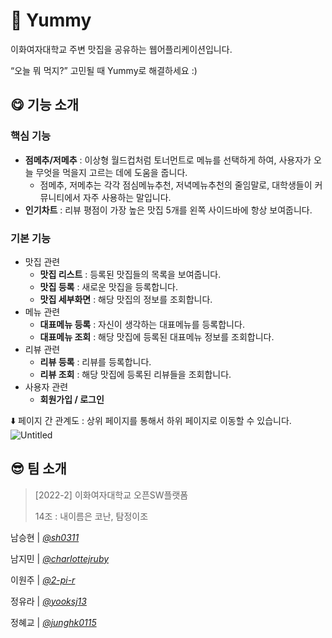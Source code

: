 # 🍕 Yummy

이화여자대학교 주변 맛집을 공유하는 웹어플리케이션입니다.

“오늘 뭐 먹지?” 고민될 때 Yummy로 해결하세요 :)

## 😋 기능 소개

### 핵심 기능

- **점메추/저메추** : 이상형 월드컵처럼 토너먼트로 메뉴를 선택하게 하여, 사용자가 오늘 무엇을 먹을지 고르는 데에 도움을 줍니다.
    - 점메추, 저메추는 각각 점심메뉴추천, 저녁메뉴추천의 줄임말로, 대학생들이 커뮤니티에서 자주 사용하는 말입니다.
- **인기차트** : 리뷰 평점이 가장 높은 맛집 5개를 왼쪽 사이드바에 항상 보여줍니다.

### 기본 기능

- 맛집 관련
    - **맛집 리스트** : 등록된 맛집들의 목록을 보여줍니다.
    - **맛집 등록** : 새로운 맛집을 등록합니다.
    - **맛집 세부화면** : 해당 맛집의 정보를 조회합니다.
- 메뉴 관련
    - **대표메뉴 등록** : 자신이 생각하는 대표메뉴를 등록합니다.
    - **대표메뉴 조회** : 해당 맛집에 등록된 대표메뉴 정보를 조회합니다.
- 리뷰 관련
    - **리뷰 등록** : 리뷰를 등록합니다.
    - **리뷰 조회** : 해당 맛집에 등록된 리뷰들을 조회합니다.
- 사용자 관련
    - **회원가입 / 로그인**

⬇️ 페이지 간 관계도 : 상위 페이지를 통해서 하위 페이지로 이동할 수 있습니다.
![Untitled](https://user-images.githubusercontent.com/87740183/209659774-bbc62d05-b054-4333-b4bd-ff0e45f152fc.png)

## **😎** 팀 소개

> [2022-2] 이화여자대학교 오픈SW플랫폼
> 
> 
> 14조 : 내이름은 코난, 탐정이조
> 

남승현 | [*@sh0311*](https://github.com/sh0311)

남지민 | [*@charlottejruby*](https://github.com/charlottejruby)

이원주 | [*@2-pi-r*](https://github.com/2-pi-r)

정유라 | [*@yooksj13*](https://github.com/yooksj13)

정혜교 | [*@junghk0115*](https://github.com/junghk0115)
